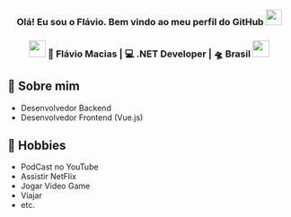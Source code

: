 <h3 align="center">
  Olá! Eu sou o Flávio. Bem vindo ao meu perfil do GitHub
  <img src="https://media.giphy.com/media/hvRJCLFzcasrR4ia7z/giphy.gif" width="28">
</h3>

<div align="center">
<h3><img src="https://media.giphy.com/media/WUlplcMpOCEmTGBtBW/giphy.gif" width="30"> 👨 Flávio Macias | 💻 .NET Developer | 🛸 Brasil <img src="https://media.giphy.com/media/WUlplcMpOCEmTGBtBW/giphy.gif" width="30"></h3>
</div>

## 💬 Sobre mim
- Desenvolvedor Backend
- Desenvolvedor Frontend (Vue.js)

## 📅 Hobbies
- PodCast no YouTube
- Assistir NetFlix
- Jogar Video Game
- Viajar
- etc.
